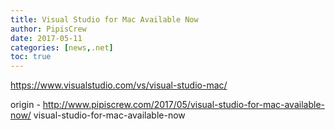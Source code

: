 ```yaml
---
title: Visual Studio for Mac Available Now
author: PipisCrew
date: 2017-05-11
categories: [news,.net]
toc: true
---
```


https://www.visualstudio.com/vs/visual-studio-mac/

origin - http://www.pipiscrew.com/2017/05/visual-studio-for-mac-available-now/ visual-studio-for-mac-available-now